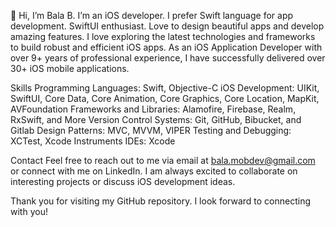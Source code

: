 👋 Hi, I’m Bala B.
I’m an iOS developer. I prefer Swift language for app development.
SwiftUI enthusiast.
Love to design beautiful apps and develop amazing features.
I love exploring the latest technologies and frameworks to build robust and efficient iOS apps.
As an iOS Application Developer with over 9+ years of professional experience, I have successfully delivered over 30+ iOS mobile applications.

Skills
Programming Languages: Swift, Objective-C
iOS Development: UIKit, SwiftUI, Core Data, Core Animation, Core Graphics, Core Location, MapKit, AVFoundation
Frameworks and Libraries: Alamofire, Firebase, Realm, RxSwift, and More
Version Control Systems: Git, GitHub, Bibucket, and Gitlab
Design Patterns: MVC, MVVM, VIPER
Testing and Debugging: XCTest, Xcode Instruments
IDEs: Xcode

Contact
Feel free to reach out to me via email at bala.mobdev@gmail.com or connect with me on LinkedIn. I am always excited to collaborate on interesting projects or discuss iOS development ideas.

Thank you for visiting my GitHub repository. I look forward to connecting with you!
